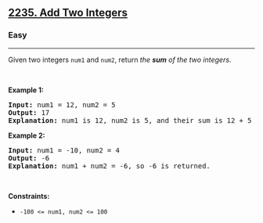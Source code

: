 <h2><a href="https://leetcode.com/problems/add-two-integers/">2235. Add Two Integers</a></h2><h3>Easy</h3><hr><div style="user-select: auto;">Given two integers <code style="user-select: auto;">num1</code> and <code style="user-select: auto;">num2</code>, return <em style="user-select: auto;">the <strong style="user-select: auto;">sum</strong> of the two integers</em>.
<p style="user-select: auto;">&nbsp;</p>
<p style="user-select: auto;"><strong class="example" style="user-select: auto;">Example 1:</strong></p>

<pre style="user-select: auto;"><strong style="user-select: auto;">Input:</strong> num1 = 12, num2 = 5
<strong style="user-select: auto;">Output:</strong> 17
<strong style="user-select: auto;">Explanation:</strong> num1 is 12, num2 is 5, and their sum is 12 + 5 = 17, so 17 is returned.
</pre>

<p style="user-select: auto;"><strong class="example" style="user-select: auto;">Example 2:</strong></p>

<pre style="user-select: auto;"><strong style="user-select: auto;">Input:</strong> num1 = -10, num2 = 4
<strong style="user-select: auto;">Output:</strong> -6
<strong style="user-select: auto;">Explanation:</strong> num1 + num2 = -6, so -6 is returned.
</pre>

<p style="user-select: auto;">&nbsp;</p>
<p style="user-select: auto;"><strong style="user-select: auto;">Constraints:</strong></p>

<ul style="user-select: auto;">
	<li style="user-select: auto;"><code style="user-select: auto;">-100 &lt;= num1, num2 &lt;= 100</code></li>
</ul>
</div>